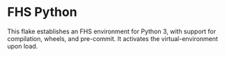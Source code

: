 # FHS Python

This flake establishes an FHS environment for Python 3, with support for compilation, wheels, and pre-commit. It activates the virtual-environment upon load.
